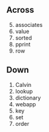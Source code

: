 ## Across
5. associates
6. value
8. sorted
10. pprint
11. row

## Down
1. Calvin
2. lookup
3. dictionary
4. webapp
7. key
8. set
9. order